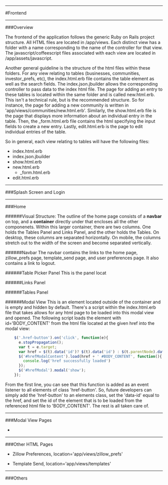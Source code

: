 



--------------
#Frontend 

------------
###Overview

The frontend of the application follows the generic Ruby on Rails project structure. All HTML files are located in /app/views. Each distinct view has a folder with a name corresponding to the name of the controller for that view. The javascript/coffeescript files associated with each view are located in /app/assets/javascript.

Another general guideline is the structure of the html files within these folders. For any view relating to tables (businesses, communities, investor_prefs, etc), the index.html.erb file contains the table element as well as the search fields. The index.json.jbuilder allows the corresponding controller to pass data to the index html file. The page for adding an entry to these tables is located within the same folder and is called new.html.erb. This isn't a technical rule, but is the recommended structure. So for instance, the page for adding a new community is written in 'app/views/communities/new.html.erb'. Similarly, the show.html.erb file is the page that displays more information about an individual entry in the table. Then, the _form.html.erb file contains the html specifying the input fields to create a new entry. Lastly, edit.html.erb is the page to edit individual entries of the table. 

So in general, each view relating to tables will have the following files:
* index.html.erb
* index.json.jbuilder
* show.html.erb
* new.html.erb
    * _form.html.erb
* edit.html.erb


------------
###Splash Screen and Login


------------
###Home

######Visual Structure: The outline of the home page consists of a **navbar** on top, and a **container** directly under that encloses all the other componenets.
Within this larger container, there are two columns. One holds the Tables Panel and Links Panel, and the other holds the Tables. On desktop, these columns are separated horizontally. On mobile, the columns stretch out to the width of the screen and become separated vertically.


######Navbar
The navbar contains the links to the home page, zillow\_prefs page, template\_send page, and user preferences page. It also contains a link to logout.

######Table Picker Panel
This is the panel locat

######Links Panel

######Tables Panel


######Modal View
This is an element located outside of the container and is 
empty and hidden by default. There's a script within the 
index.html.erb file that takes allows for any html page to 
be loaded into this modal view and opened. The following script 
loads the element with id='BODY_CONTENT' from the html file located
at the given href into the modal view:
```javascript
    $('.href-button').on('click', function(e){
      e.stopPropagation();
      var t = e.target;
      var href = $(t).data('id')? $(t).data('id') : $(t.parentNode).data('id');
      $('#hrefModalContent').load(href + ' #BODY_CONTENT', function(){
        console.log('href successfully loaded')
      });
      $('#hrefModal').modal('show');
    });
```
From the first line, you can see that this function is added as an event 
listener to all elements of class 'href-button'. So, future developers can
simply add the 'href-button' to an elements class, set the 'data-id' equal
to the href, and set the id of the element that is to be loaded from the 
referenced html file to 'BODY_CONTENT'. The rest is all taken care of.


------------
###Modal View Pages

* 


------------
###Other HTML Pages

* Zillow Preferences, location='app/views/zillow\_prefs'

* Template Send, location='app/views/templates'


------------
###Others